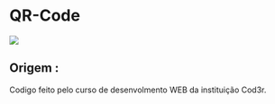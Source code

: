 # QR-Code
<img src="https://img.icons8.com/ios-glyphs/90/000000/qr-code--v1.png"></img>
## Origem :
Codigo feito pelo curso de desenvolmento WEB da instituição Cod3r.
